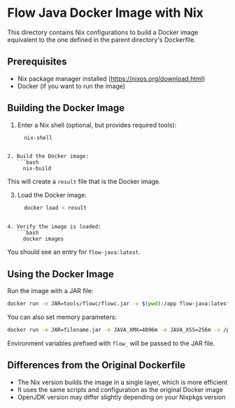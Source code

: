 # Flow Java Docker Image with Nix

This directory contains Nix configurations to build a Docker image equivalent to the one defined in the parent directory's Dockerfile.

## Prerequisites

- Nix package manager installed (https://nixos.org/download.html)
- Docker (if you want to run the image)

## Building the Docker Image

1. Enter a Nix shell (optional, but provides required tools):
   ```bash
	 nix-shell
```

2. Build the Docker image:
   ```bash
	 nix-build
```
   This will create a `result` file that is the Docker image.

3. Load the Docker image:
   ```bash
	 docker load < result
```

4. Verify the image is loaded:
   ```bash
	 docker images
```
   You should see an entry for `flow-java:latest`.

## Using the Docker Image

Run the image with a JAR file:

```bash
docker run -e JAR=tools/flowc/flowc.jar -v $(pwd):/app flow-java:latest
```

You can also set memory parameters:

```bash
docker run -e JAR=filename.jar -e JAVA_XMX=4096m -e JAVA_XSS=256m -v /path/to/jar/dir:/app flow-java:latest
```

Environment variables prefixed with `flow_` will be passed to the JAR file.

## Differences from the Original Dockerfile

- The Nix version builds the image in a single layer, which is more efficient
- It uses the same scripts and configuration as the original Docker image
- OpenJDK version may differ slightly depending on your Nixpkgs version
